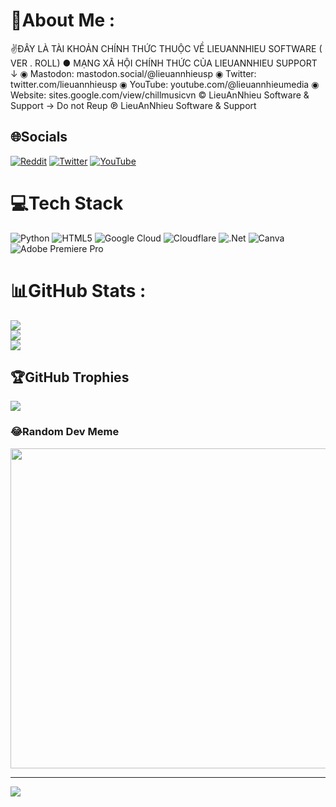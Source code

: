 # 💫About Me :
✌️ĐÂY LÀ TÀI KHOẢN CHÍNH THỨC THUỘC VỀ LIEUANNHIEU SOFTWARE ( VER . ROLL)
● MẠNG XÃ HỘI CHÍNH THỨC CỦA LIEUANNHIEU SUPPORT ↓ 
◉ Mastodon: mastodon.social/@lieuannhieusp
◉ Twitter: twitter.com/lieuannhieusp
◉ YouTube: youtube.com/@lieuannhieumedia
◉ Website: sites.google.com/view/chillmusicvn
© LieuAnNhieu Software & Support → Do not Reup
℗ LieuAnNhieu Software & Support

## 🌐Socials
[![Reddit](https://img.shields.io/badge/Reddit-%23FF4500.svg?logo=Reddit&logoColor=white)](https://reddit.com/user/LieuAnNhieuSP) [![Twitter](https://img.shields.io/badge/Twitter-%231DA1F2.svg?logo=Twitter&logoColor=white)](https://twitter.com/lieuannhieusp) [![YouTube](https://img.shields.io/badge/YouTube-%23FF0000.svg?logo=YouTube&logoColor=white)](https://youtube.com/c/UCZngEkbYwKEMWbNfbBjsTkg) 

# 💻Tech Stack
![Python](https://img.shields.io/badge/python-3670A0?style=plastic&logo=python&logoColor=ffdd54) ![HTML5](https://img.shields.io/badge/html5-%23E34F26.svg?style=plastic&logo=html5&logoColor=white) ![Google Cloud](https://img.shields.io/badge/Google%20Cloud-%234285F4.svg?style=plastic&logo=google-cloud&logoColor=white) ![Cloudflare](https://img.shields.io/badge/Cloudflare-F38020?style=plastic&logo=Cloudflare&logoColor=white) ![.Net](https://img.shields.io/badge/.NET-5C2D91?style=plastic&logo=.net&logoColor=white) ![Canva](https://img.shields.io/badge/Canva-%2300C4CC.svg?style=plastic&logo=Canva&logoColor=white) ![Adobe Premiere Pro](https://img.shields.io/badge/Adobe%20Premiere%20Pro-9999FF.svg?style=plastic&logo=Adobe%20Premiere%20Pro&logoColor=white)
# 📊GitHub Stats :
![](https://github-readme-stats.vercel.app/api?username=kingpict&theme=tokyonight&hide_border=false&include_all_commits=true&count_private=false)<br/>
![](https://github-readme-streak-stats.herokuapp.com/?user=kingpict&theme=tokyonight&hide_border=false)<br/>
![](https://github-readme-stats.vercel.app/api/top-langs/?username=kingpict&theme=tokyonight&hide_border=false&include_all_commits=true&count_private=false&layout=compact)

## 🏆GitHub Trophies
![](https://github-trophies.vercel.app/?username=kingpict&theme=radical&no-frame=false&no-bg=false&margin-w=4)

### 😂Random Dev Meme
<img src="https://random-memer.herokuapp.com/" width="512px"/>

---
[![](https://visitcount.itsvg.in/api?id=kingpict&icon=1&color=0)](https://visitcount.itsvg.in)
